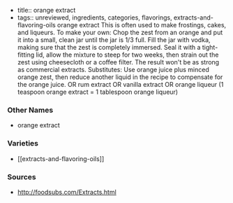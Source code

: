 - title:: orange extract
- tags:: unreviewed, ingredients, categories, flavorings, extracts-and-flavoring-oils
orange extract This is often used to make frostings, cakes, and liqueurs. To make your own: Chop the zest from an orange and put it into a small, clean jar until the jar is 1/3 full. Fill the jar with vodka, making sure that the zest is completely immersed. Seal it with a tight-fitting lid, allow the mixture to steep for two weeks, then strain out the zest using cheesecloth or a coffee filter. The result won't be as strong as commercial extracts. Substitutes: Use orange juice plus minced orange zest, then reduce another liquid in the recipe to compensate for the orange juice. OR rum extract OR vanilla extract OR orange liqueur (1 teaspoon orange extract = 1 tablespoon orange liqueur)

### Other Names

* orange extract

### Varieties

* [[extracts-and-flavoring-oils]]

### Sources
* http://foodsubs.com/Extracts.html
